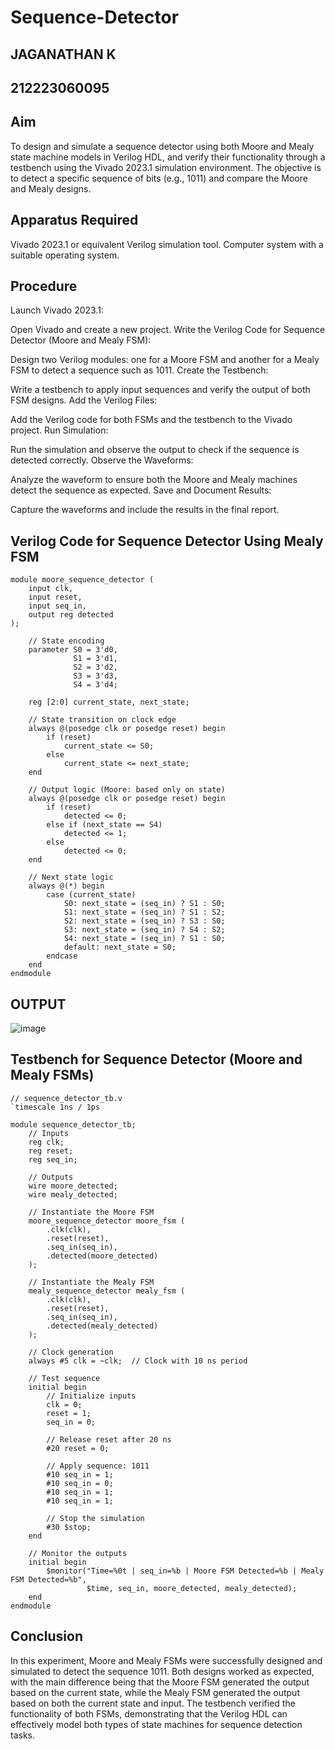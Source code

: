 # Sequence-Detector
## JAGANATHAN K
## 212223060095
## Aim
To design and simulate a sequence detector using both Moore and Mealy state machine models in Verilog HDL, and verify their functionality through a testbench using the Vivado 2023.1 simulation environment. The objective is to detect a specific sequence of bits (e.g., 1011) and compare the Moore and Mealy designs.

## Apparatus Required
Vivado 2023.1 or equivalent Verilog simulation tool.
Computer system with a suitable operating system.
## Procedure
Launch Vivado 2023.1:

Open Vivado and create a new project.
Write the Verilog Code for Sequence Detector (Moore and Mealy FSM):

Design two Verilog modules: one for a Moore FSM and another for a Mealy FSM to detect a sequence such as 1011.
Create the Testbench:

Write a testbench to apply input sequences and verify the output of both FSM designs.
Add the Verilog Files:

Add the Verilog code for both FSMs and the testbench to the Vivado project.
Run Simulation:

Run the simulation and observe the output to check if the sequence is detected correctly.
Observe the Waveforms:

Analyze the waveform to ensure both the Moore and Mealy machines detect the sequence as expected.
Save and Document Results:

Capture the waveforms and include the results in the final report.



## Verilog Code for Sequence Detector Using Mealy FSM
```
module moore_sequence_detector (
    input clk,
    input reset,
    input seq_in, 
    output reg detected
);

    // State encoding
    parameter S0 = 3'd0, 
              S1 = 3'd1, 
              S2 = 3'd2, 
              S3 = 3'd3, 
              S4 = 3'd4;

    reg [2:0] current_state, next_state;

    // State transition on clock edge
    always @(posedge clk or posedge reset) begin
        if (reset)
            current_state <= S0;
        else
            current_state <= next_state;
    end

    // Output logic (Moore: based only on state)
    always @(posedge clk or posedge reset) begin
        if (reset)
            detected <= 0;
        else if (next_state == S4)
            detected <= 1;
        else
            detected <= 0;
    end

    // Next state logic
    always @(*) begin
        case (current_state)
            S0: next_state = (seq_in) ? S1 : S0;
            S1: next_state = (seq_in) ? S1 : S2;
            S2: next_state = (seq_in) ? S3 : S0;
            S3: next_state = (seq_in) ? S4 : S2;
            S4: next_state = (seq_in) ? S1 : S0;
            default: next_state = S0;
        endcase
    end
endmodule
```
## OUTPUT
![image](https://github.com/user-attachments/assets/8fb70087-df61-4f00-9f35-91e5e00a619c)


## Testbench for Sequence Detector (Moore and Mealy FSMs)
```
// sequence_detector_tb.v
`timescale 1ns / 1ps

module sequence_detector_tb;
    // Inputs
    reg clk;
    reg reset;
    reg seq_in;

    // Outputs
    wire moore_detected;
    wire mealy_detected;

    // Instantiate the Moore FSM
    moore_sequence_detector moore_fsm (
        .clk(clk),
        .reset(reset),
        .seq_in(seq_in),
        .detected(moore_detected)
    );

    // Instantiate the Mealy FSM
    mealy_sequence_detector mealy_fsm (
        .clk(clk),
        .reset(reset),
        .seq_in(seq_in),
        .detected(mealy_detected)
    );

    // Clock generation
    always #5 clk = ~clk;  // Clock with 10 ns period

    // Test sequence
    initial begin
        // Initialize inputs
        clk = 0;
        reset = 1;
        seq_in = 0;

        // Release reset after 20 ns
        #20 reset = 0;

        // Apply sequence: 1011
        #10 seq_in = 1;
        #10 seq_in = 0;
        #10 seq_in = 1;
        #10 seq_in = 1;

        // Stop the simulation
        #30 $stop;
    end

    // Monitor the outputs
    initial begin
        $monitor("Time=%0t | seq_in=%b | Moore FSM Detected=%b | Mealy FSM Detected=%b",
                 $time, seq_in, moore_detected, mealy_detected);
    end
endmodule
```


## Conclusion
In this experiment, Moore and Mealy FSMs were successfully designed and simulated to detect the sequence 1011. Both designs worked as expected, with the main difference being that the Moore FSM generated the output based on the current state, while the Mealy FSM generated the output based on both the current state and input. The testbench verified the functionality of both FSMs, demonstrating that the Verilog HDL can effectively model both types of state machines for sequence detection tasks.
